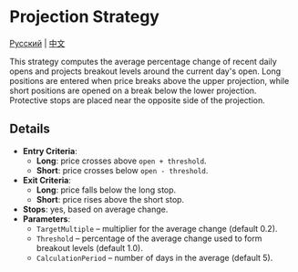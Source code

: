 # Projection Strategy
[Русский](README_ru.md) | [中文](README_cn.md)

This strategy computes the average percentage change of recent daily opens and projects breakout levels around the current day's open. Long positions are entered when price breaks above the upper projection, while short positions are opened on a break below the lower projection. Protective stops are placed near the opposite side of the projection.

## Details

- **Entry Criteria**:
  - **Long**: price crosses above `open + threshold`.
  - **Short**: price crosses below `open - threshold`.
- **Exit Criteria**:
  - **Long**: price falls below the long stop.
  - **Short**: price rises above the short stop.
- **Stops**: yes, based on average change.
- **Parameters**:
  - `TargetMultiple` – multiplier for the average change (default 0.2).
  - `Threshold` – percentage of the average change used to form breakout levels (default 1.0).
  - `CalculationPeriod` – number of days in the average (default 5).
